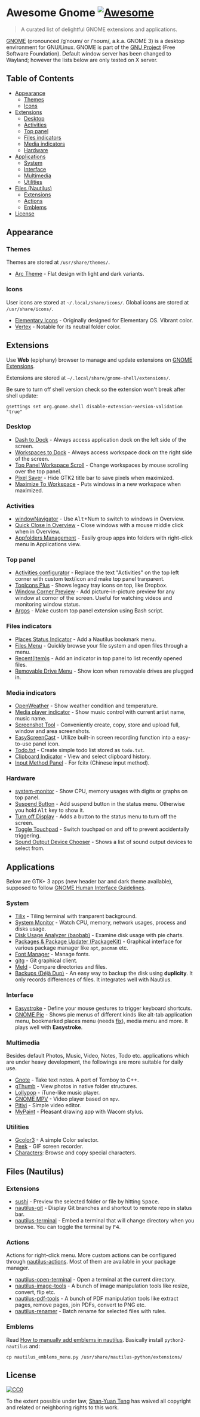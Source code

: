 # Awesome Gnome [![Awesome](https://cdn.rawgit.com/sindresorhus/awesome/d7305f38d29fed78fa85652e3a63e154dd8e8829/media/badge.svg)](https://github.com/sindresorhus/awesome)

> A curated list of delightful GNOME extensions and applications.

[GNOME](https://www.gnome.org/) (pronounced /ɡˈnoʊm/ or /ˈnoʊm/, a.k.a. GNOME 3) is a desktop environment for GNU/Linux. GNOME is part of the [GNU Project](http://www.gnu.org/) (Free Software Foundation). Default window server has been changed to Wayland; however the lists below are only tested on X server.

## Table of Contents
* [Appearance](#appearance)
  * [Themes](#themes)
  * [Icons](#icons)
* [Extensions](#extensions)
  * [Desktop](#desktop)
  * [Activities](#activities)
  * [Top panel](#top-panel)
  * [Files indicators](#files-indicators)
  * [Media indicators](#media-indicators)
  * [Hardware](#hardware)
* [Applications](#applications)
  * [System](#system)
  * [Interface](#interface)
  * [Multimedia](#multimedia)
  * [Utilities](#utilities)
* [Files (Nautilus)](#files-nautilus)
  * [Extensions](#extensions-1)
  * [Actions](#actions)
  * [Emblems](#emblems)
* [License](#license)


## Appearance

### Themes

Themes are stored at `/usr/share/themes/`.

* [Arc Theme](https://github.com/horst3180/Arc-theme) -  Flat design with light and dark variants.


### Icons

User icons are stored at `~/.local/share/icons/`. Global icons are stored at `/usr/share/icons/`.

* [Elementary Icons](https://github.com/elementary/icons) - Originally designed for Elementary OS. Vibrant color.
* [Vertex](https://github.com/horst3180/vertex-icons) - Notable for its neutral folder color.

## Extensions

Use **Web** (epiphany) browser to manage and update extensions on [GNOME Extensions](https://extensions.gnome.org/).

Extensions are stored at `~/.local/share/gnome-shell/extensions/`.

Be sure to turn off shell version check so the extension won't break after shell update:

```
gsettings set org.gnome.shell disable-extension-version-validation "true"
```

### Desktop

* [Dash to Dock](https://extensions.gnome.org/extension/307/dash-to-dock/) - Always access application dock on the left side of the screen.
* [Workspaces to Dock](https://extensions.gnome.org/extension/427/workspaces-to-dock/) - Always access workspace dock on the right side of the screen.
* [Top Panel Workspace Scroll](https://extensions.gnome.org/extension/701/top-panel-workspace-scroll/) - Change workspaces by mouse scrolling over the top panel.
* [Pixel Saver](https://extensions.gnome.org/extension/723/pixel-saver/) - Hide GTK2 title bar to save pixels when maximized.
* [Maximize To Workspace](https://extensions.gnome.org/extension/1181/maximize-to-workspace/) - Puts windows in a new workspace when maximized.

### Activities

* [windowNavigator](https://extensions.gnome.org/extension/10/windownavigator/) - Use <kbd>Alt</kbd>+Num to switch to windows in Overview.
* [Quick Close in Overview](https://extensions.gnome.org/extension/352/middle-click-to-close-in-overview/) - Close windows with a mouse middle click when in Overview.
* [Appfolders Management](https://extensions.gnome.org/extension/1217/appfolders-manager/) - Easily group apps into folders with right-click menu in Applications view.

### Top panel

* [Activities configurator](https://extensions.gnome.org/extension/358/activities-configurator/) - Replace the text "Activities" on the top left corner with custom text/icon and make top panel tranparent.
* [TopIcons Plus](https://extensions.gnome.org/extension/1031/topicons/) - Shows legacy tray icons on top, like Dropbox.
* [Window Corner Preview](https://extensions.gnome.org/extension/1227/window-corner-preview/) - Add picture-in-picture preview for any window at cornor of the screen. Useful for watching videos and monitoring window status.
* [Argos](https://extensions.gnome.org/extension/1176/argos/) - Make custom top panel extension using Bash script.

### Files indicators

* [Places Status Indicator](https://extensions.gnome.org/extension/8/places-status-indicator/) - Add a Nautilus bookmark menu.
* [Files Menu](https://extensions.gnome.org/extension/907/files-menu/) -
Quickly browse your file system and open files through a menu.
* [Recent(Item)s](https://extensions.gnome.org/extension/977/recent-items/) - Add an indicator in top panel to list recently opened files.
* [Removable Drive Menu](https://extensions.gnome.org/extension/7/removable-drive-menu/) - Show  icon when removable drives are plugged in.

### Media indicators

* [OpenWeather](https://extensions.gnome.org/extension/750/openweather/) - Show weather condition and temperature.
* [Media player indicator](https://extensions.gnome.org/extension/55/media-player-indicator/) - Show music control with current artist name, music name.
* [Screenshot Tool](https://extensions.gnome.org/extension/1112/screenshot-tool/) - Conveniently create, copy, store and upload full, window and area screenshots.
* [EasyScreenCast](https://extensions.gnome.org/extension/690/easyscreencast/) - Utilize built-in screen recording function into a easy-to-use panel icon.
* [Todo.txt](https://extensions.gnome.org/extension/570/todotxt/) - Create simple todo list stored as `todo.txt`.
* [Clipboard Indicator](https://extensions.gnome.org/extension/779/clipboard-indicator/) - View and select clipboard history.
* [Input Method Panel](https://extensions.gnome.org/extension/261/kimpanel/) - For fcitx (Chinese input method).

### Hardware

* [system-monitor](https://extensions.gnome.org/extension/120/system-monitor/) - Show CPU, memory usages with digits or graphs on top panel.
* [Suspend Button](https://extensions.gnome.org/extension/826/suspend-button/) - Add suspend button in the status menu. Otherwise you hold <kbd>Alt</kbd> key to show it.
* [Turn off Display](https://extensions.gnome.org/extension/897/turn-off-display/) - Adds a button to the status menu to turn off the screen.
* [Toggle Touchpad](https://extensions.gnome.org/extension/935/toggle-touchpad/) - Switch touchpad on and off to prevent accidentally triggering.
* [Sound Output Device Chooser](https://extensions.gnome.org/extension/906/sound-output-device-chooser/) - Shows a list of sound output devices to select from.

## Applications

Below are GTK+ 3 apps (new header bar and dark theme available), supposed to follow [GNOME Human Interface Guidelines](https://developer.gnome.org/hig/stable/).

### System

* [Tilix](https://gnunn1.github.io/tilix-web/) - Tiling terminal with tranparent background.
* [System Monitor](https://wiki.gnome.org/Apps/SystemMonitor) - Watch CPU, memory, network usages, process and disks usage.
* [Disk Usage Analyzer (baobab)](https://wiki.gnome.org/Apps/Baobab) - Examine disk usage with pie charts.
* [Packages & Package Updater (PackageKit)](https://www.freedesktop.org/software/PackageKit/) - Graphical interface for various package manager like `apt`, `pacman` etc.
* [Font Manager](https://fontmanager.github.io/) - Manage fonts.
* [gitg](https://wiki.gnome.org/Apps/Gitg) - Git graphical client.
* [Meld](http://meldmerge.org/) - Compare directories and files.
* [Backups (Déjà Dup)](https://wiki.gnome.org/Apps/DejaDup) - An easy way to backup the disk using **duplicity**. It only records differences of files. It integrates well with Nautilus.

### Interface

* [Easystroke](https://github.com/thjaeger/easystroke/wiki) - Define your mouse gestures to trigger keyboard shortcuts.
* [GNOME Pie](https://simmesimme.github.io/gnome-pie.html) - Shows pie menus of different kinds like alt-tab application menu, bookmarked places menu (needs [fix](https://gist.github.com/tanyuan/01dfc1f283a4de578968865db6b239f0)), media menu and more. It plays well with **Easystroke**.

### Multimedia

Besides default Photos, Music, Video, Notes, Todo etc. applications which are under heavy development, the followings are more suitable for daily use.

* [Gnote](https://wiki.gnome.org/Apps/Gnote) - Take text notes. A port of Tomboy to C++.
* [gThumb](https://wiki.gnome.org/Apps/gthumb) - View photos in native folder structures.
* [Lollypop](https://gnumdk.github.io/lollypop-web/) - iTune-like music player.
* [GNOME MPV](https://gnome-mpv.github.io/) - Video player based on `mpv`.
* [Pitivi](http://www.pitivi.org/) - Simple video editor.
* [MyPaint](http://mypaint.org/) - Pleasant drawing app with Wacom stylus.

### Utilities

* [Gcolor3](https://hjdskes.github.io/projects/gcolor3/) - A simple Color selector.
* [Peek](https://github.com/phw/peek) - GIF screen recorder.
* [Characters](https://wiki.gnome.org/Design/Apps/CharacterMap): Browse and copy special characters.

## Files (Nautilus)

### Extensions

* [sushi](https://github.com/GNOME/sushi) - Preview the selected folder or file by hitting <kbd>Space</kbd>.
* [nautilus-git](https://github.com/bil-elmoussaoui/nautilus-git) - Display Git branches and shortcut to remote repo in status bar.
* [nautilus-terminal](http://projects.flogisoft.com/nautilus-terminal/) - Embed a terminal that will change directory when you browse. You can toggle the terminal by <kbd>F4</kbd>.

### Actions

Actions for right-click menu. More custom actions can be configured through [nautilus-actions](http://www.nautilus-actions.org/). Most of them are available in your package manager.

* [nautilus-open-terminal](http://ftp.acc.umu.se/pub/GNOME/sources/nautilus-open-terminal/) - Open a terminal at the current directory.
* [nautilus-image-tools](http://www.atareao.es/apps/nautilus-image-tools-o-como-modificar-imagenes-desde-nautilus/) - A bunch of image manipulation tools like resize, convert, flip etc.
* [nautilus-pdf-tools](https://www.atareao.es/apps/nautilus-pdf-tools-o-modificando-pdf-desde-el-menu-contextual/) - A bunch of PDF manipulation tools like extract pages, remove pages, join PDFs, convert to PNG etc.
* [nautilus-renamer](https://launchpad.net/nautilus-renamer/) - Batch rename for selected files with rules.

### Emblems

Read [How to manually add emblems in nautilus](http://www.webupd8.org/2011/12/how-to-manually-add-emblems-in-nautilus.html). Basically install `python2-nautilus` and:

```
cp nautilus_emblems_menu.py /usr/share/nautilus-python/extensions/
```

## License

[![CC0](http://mirrors.creativecommons.org/presskit/buttons/88x31/svg/cc-zero.svg)](https://creativecommons.org/publicdomain/zero/1.0/)

To the extent possible under law, [Shan-Yuan Teng](http://tengshanyuan.com/) has waived all copyright and related or neighboring rights to this work.
